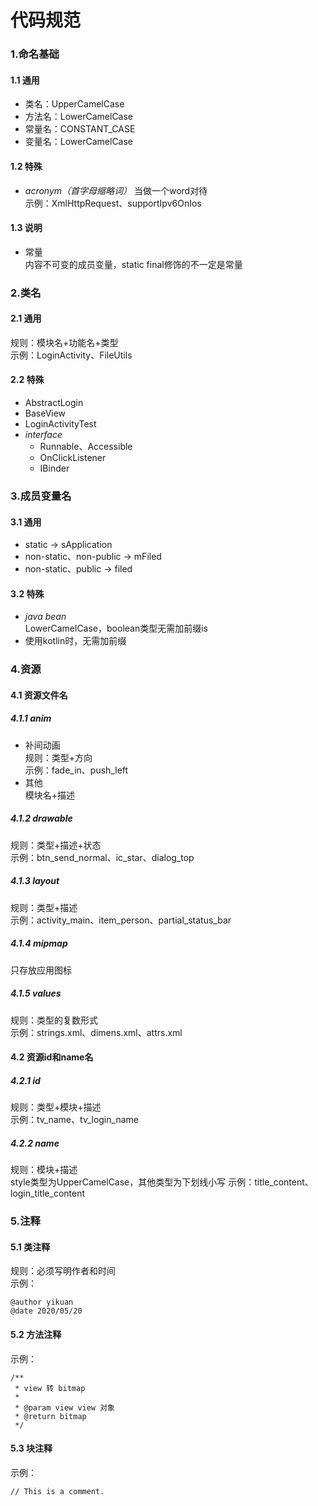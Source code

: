 # 代码规范

### 1.命名基础
#### 1.1 通用
- 类名：UpperCamelCase
- 方法名：LowerCamelCase
- 常量名：CONSTANT_CASE
- 变量名：LowerCamelCase
#### 1.2 特殊
- *acronym（首字母缩略词）*
当做一个word对待  
示例：XmlHttpRequest、supportIpv6OnIos
#### 1.3 说明
- 常量  
内容不可变的成员变量，static final修饰的不一定是常量

### 2.类名
#### 2.1 通用
规则：模块名+功能名+类型   
示例：LoginActivity、FileUtils
#### 2.2 特殊
- AbstractLogin
- BaseView
- LoginActivityTest
- *interface*  
    - Runnable、Accessible  
    - OnClickListener
    - IBinder


### 3.成员变量名
#### 3.1 通用
- static -> sApplication
- non-static、non-public -> mFiled
- non-static、public -> filed
#### 3.2 特殊
- *java bean*  
LowerCamelCase，boolean类型无需加前缀is
- 使用kotlin时，无需加前缀


### 4.资源
#### 4.1 资源文件名
##### 4.1.1 anim
- 补间动画  
规则：类型+方向  
示例：fade_in、push_left
- 其他  
模块名+描述
##### 4.1.2 drawable  
规则：类型+描述+状态  
示例：btn_send_normal、ic_star、dialog_top
##### 4.1.3 layout
规则：类型+描述  
示例：activity_main、item_person、partial_status_bar
##### 4.1.4 mipmap
只存放应用图标
##### 4.1.5 values
规则：类型的复数形式  
示例：strings.xml、dimens.xml、attrs.xml
#### 4.2 资源id和name名
##### 4.2.1 id
规则：类型+模块+描述   
示例：tv_name、tv_login_name
##### 4.2.2 name
规则：模块+描述  
style类型为UpperCamelCase，其他类型为下划线小写
示例：title_content、login_title_content

### 5.注释
#### 5.1 类注释
规则：必须写明作者和时间  
示例：
```
@author yikuan
@date 2020/05/20
```
#### 5.2 方法注释
示例：
```
/**
 * view 转 bitmap
 *
 * @param view view 对象
 * @return bitmap
 */
```
#### 5.3 块注释
示例：
```
// This is a comment.
```